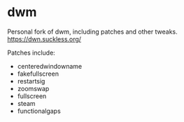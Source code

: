 # dwm
Personal fork of dwm, including patches and other tweaks. https://dwn.suckless.org/

Patches include:
 - centeredwindowname
 - fakefullscreen
 - restartsig
 - zoomswap
 - fullscreen
 - steam
 - functionalgaps
